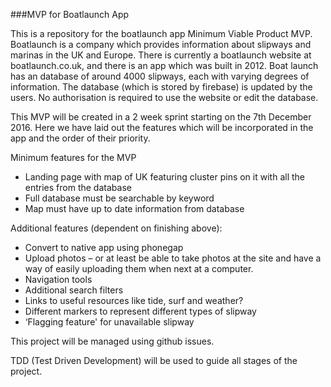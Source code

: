 ###MVP for Boatlaunch App

This is a repository for the boatlaunch app Minimum Viable Product MVP. Boatlaunch is a company which provides information about slipways and marinas in the UK and Europe. There is currently a boatlaunch website at boatlaunch.co.uk, and there is an app which was built in 2012. Boat launch has an database of around 4000 slipways, each with varying degrees of information. The database (which is stored by firebase) is updated by the users. No authorisation is required to use the website or edit the database. 

This MVP will be created in a 2 week sprint starting on the 7th December 2016. Here we have laid out the features which will be incorporated in the app and the order of their priority. 

Minimum features for the MVP
- Landing page  with map of UK featuring cluster pins on it with all the entries from the database
- Full database must be searchable by keyword
- Map must have up to date information from database 

Additional features (dependent on finishing above):
- Convert to native app using phonegap
- Upload photos – or at least be able to take photos at the site and have a way of easily uploading them when next at a computer. 
- Navigation tools
- Additional search filters
- Links to useful resources like tide, surf and weather?
- Different markers to represent different types of slipway
- ‘Flagging feature' for unavailable slipway

This project will be managed using github issues. 

TDD (Test Driven Development) will be used to guide all stages of the project.
